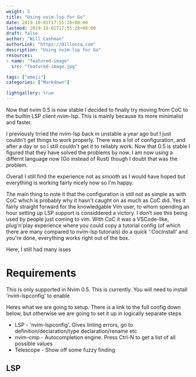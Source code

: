 ```yaml
---
weight: 5
title: "Using nvim-lsp for Go"
date: 2019-10-01T17:55:28+08:00
lastmod: 2019-10-01T17:55:28+08:00
draft: false
author: "Will Cashman"
authorLink: "https://dillonzq.com"
description: "Using nvim-lsp for Go"
resources:
- name: "featured-image"
  src: "featured-image.jpg"

tags: ["emoji"]
categories: ["Markdown"]

lightgallery: true
---
```


Now that nvim 0.5 is now stable I decided to finally try moving from CoC to the builtin LSP client nvim-lsp. This is mainly because its more minimalist and faster.

I previously trried the nvim-lsp back in unstable a year ago but I just couldn't get things to work properly. There was a lot of configuration, and after a day or so I still couldn't get it to reliably work. Now that 0.5 is stable I figured that they have solved the problems by now. I am now using a differnt language now (Go instead of Rust) though I doubt that was the problem. 

Overall I still find the experience not as smooth as I would have hoped but everything is working fairly nicely now so I'm happy. 

The main thing to note it that the configuration is still not as simple as with CoC which is probably why it hasn't caught on as much as CoC did. Yes it fairly straight forward for the knowledgable Vim user, to whom spending an hour setting up LSP support is considdered a victory. I don't see this being used by people just coming to vim. With CoC it was a VSCode-like, plug'n'play experience where you could copy a tutorial config (of which there are many compared to nvim-lsp tutorials) do a quick ':CocInstall' and you're done, everything works right out of the box.

Here, I still had many isses

# Requirements


This is only supported in Nvim 0.5. This is currently. You will need to install 'nvim-lspconfig' to enable 

Heres what we are going to setup. There is a link to the full config down below, but otherwise we are going to set it up in logically separate steps

* LSP - 'nvim-lspconfig'. Gives linting errors, go to definition/declaration/type declaration/rename etc
* nvim-cmp - Autocompletion engine. Press Ctrl-N to get a list of all possible values
* Telescope - Show off some fuzzy finding


## LSP


